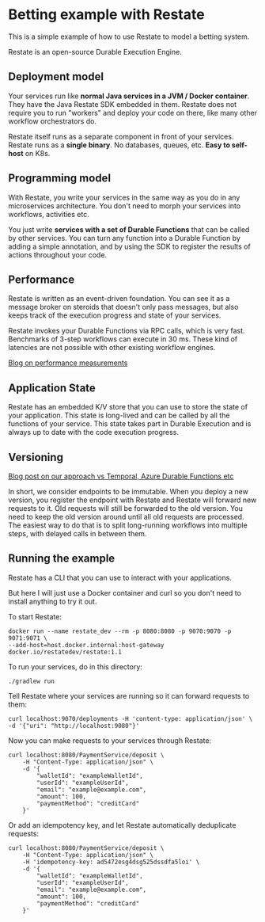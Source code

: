 # Betting example with Restate

This is a simple example of how to use Restate to model a betting system.

Restate is an open-source Durable Execution Engine. 

## Deployment model 

Your services run like **normal Java services in a JVM / Docker container**. 
They have the Java Restate SDK embedded in them.
Restate does not require you to run "workers" and deploy your code on there, like many other workflow orchestrators do.

Restate itself runs as a separate component in front of your services.
Restate runs as a **single binary**. No databases, queues, etc. **Easy to self-host** on K8s.

## Programming model

With Restate, you write your services in the same way as you do in any microservices architecture.
You don't need to morph your services into workflows, activities etc. 

You just write **services with a set of Durable Functions** that can be called by other services. 
You can turn any function into a Durable Function by adding a simple annotation, and by using the SDK to register the results of actions throughout your code. 

## Performance

Restate is written as an event-driven foundation. 
You can see it as a message broker on steroids that doesn't only pass messages, but also keeps track of the execution progress and state of your services.

Restate invokes your Durable Functions via RPC calls, which is very fast. 
Benchmarks of 3-step workflows can execute in 30 ms. 
These kind of latencies are not possible with other existing workflow engines.

[Blog on performance measurements](https://restate.dev/blog/restate-1.1.0-and-multiple-sdks-released/#performance-improvements)

## Application State

Restate has an embedded K/V store that you can use to store the state of your application.
This state is long-lived and can be called by all the functions of your service.
This state takes part in Durable Execution and is always up to date with the code execution progress.


## Versioning
[Blog post on our approach vs Temporal, Azure Durable Functions etc](https://restate.dev/blog/solving-durable-executions-immutability-problem)

In short, we consider endpoints to be immutable. 
When you deploy a new version, you register the endpoint with Restate and Restate will forward new requests to it. 
Old requests will still be forwarded to the old version.
You need to keep the old version around until all old requests are processed.
The easiest way to do that is to split long-running workflows into multiple steps, with delayed calls in between them.


## Running the example

Restate has a CLI that you can use to interact with your applications.

But here I will just use a Docker container and curl so you don't need to install anything to try it out.

To start Restate:
```
docker run --name restate_dev --rm -p 8080:8080 -p 9070:9070 -p 9071:9071 \
--add-host=host.docker.internal:host-gateway docker.io/restatedev/restate:1.1
```

To run your services, do in this directory:
```
./gradlew run
```

Tell Restate where your services are running so it can forward requests to them:
```
curl localhost:9070/deployments -H 'content-type: application/json' \
-d '{"uri": "http://localhost:9080"}'
```

Now you can make requests to your services through Restate:
```
curl localhost:8080/PaymentService/deposit \
    -H "Content-Type: application/json" \
    -d '{                                            
        "walletId": "exampleWalletId",
        "userId": "exampleUserId",
        "email": "example@example.com",
        "amount": 100,
        "paymentMethod": "creditCard"
    }'
```

Or add an idempotency key, and let Restate automatically deduplicate requests:
```
curl localhost:8080/PaymentService/deposit \
    -H "Content-Type: application/json" \
    -H 'idempotency-key: ad5472esg4dsg525dssdfa5loi' \
    -d '{                                            
        "walletId": "exampleWalletId",
        "userId": "exampleUserId",
        "email": "example@example.com",
        "amount": 100,
        "paymentMethod": "creditCard"
    }'
```
